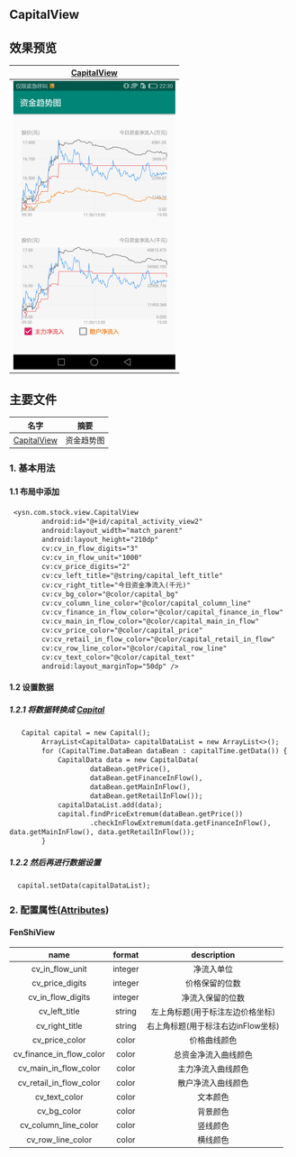 ## CapitalView

## 效果预览

| [CapitalView]                   | 
| ------------------------------- | 
| <img src="images/capitalview.png" height="512" /> |


## 主要文件
| 名字             | 摘要           |
| ---------------- | -------------- |
| [CapitalView] | 资金趋势图 |


### 1. 基本用法

#### 1.1 布局中添加
```android
 <ysn.com.stock.view.CapitalView
        android:id="@+id/capital_activity_view2"
        android:layout_width="match_parent"
        android:layout_height="210dp"
        cv:cv_in_flow_digits="3"
        cv:cv_in_flow_unit="1000"
        cv:cv_price_digits="2"
        cv:cv_left_title="@string/capital_left_title"
        cv:cv_right_title="今日资金净流入(千元)"
        cv:cv_bg_color="@color/capital_bg"
        cv:cv_column_line_color="@color/capital_column_line"
        cv:cv_finance_in_flow_color="@color/capital_finance_in_flow"
        cv:cv_main_in_flow_color="@color/capital_main_in_flow"
        cv:cv_price_color="@color/capital_price"
        cv:cv_retail_in_flow_color="@color/capital_retail_in_flow"
        cv:cv_row_line_color="@color/capital_row_line"
        cv:cv_text_color="@color/capital_text"
        android:layout_marginTop="50dp" />
```

#### 1.2 设置数据

##### 1.2.1 将数据转换成 [Capital]
```android
   Capital capital = new Capital();
        ArrayList<CapitalData> capitalDataList = new ArrayList<>();
        for (CapitalTime.DataBean dataBean : capitalTime.getData()) {
            CapitalData data = new CapitalData(
                    dataBean.getPrice(),
                    dataBean.getFinanceInFlow(),
                    dataBean.getMainInFlow(),
                    dataBean.getRetailInFlow());
            capitalDataList.add(data);
            capital.findPriceExtremum(dataBean.getPrice())
                    .checkInFlowExtremum(data.getFinanceInFlow(), data.getMainInFlow(), data.getRetailInFlow());
        }
```
##### 1.2.2 然后再进行数据设置
```android
  capital.setData(capitalDataList);
```


### 2. 配置属性([Attributes])

#### FenShiView
|name|format|description|
|:---:|:---:|:---:|
| cv_in_flow_unit | integer | 净流入单位 |
| cv_price_digits | integer | 价格保留的位数 |
| cv_in_flow_digits | integer | 净流入保留的位数 |
| cv_left_title | string | 左上角标题(用于标注左边价格坐标) |
| cv_right_title | string | 右上角标题(用于标注右边inFlow坐标) |
| cv_price_color | color | 价格曲线颜色 |
| cv_finance_in_flow_color | color | 总资金净流入曲线颜色 |
| cv_main_in_flow_color | color | 主力净流入曲线颜色 |
| cv_retail_in_flow_color | color | 散户净流入曲线颜色 |
| cv_text_color | color | 文本颜色 |
| cv_bg_color | color | 背景颜色 |
| cv_column_line_color | color | 竖线颜色 |
| cv_row_line_color | color | 横线颜色 |


[CapitalView]:https://github.com/yangsanning/StockView/blob/master/stock/src/main/java/ysn/com/stock/view/CapitalView.java
[Capital]:https://github.com/yangsanning/StockView/blob/master/stock/src/main/java/ysn/com/stock/bean/Capital.java
[Attributes]:https://github.com/yangsanning/StockView/blob/master/stock/src/main/res/values/attrs_capital.xml

